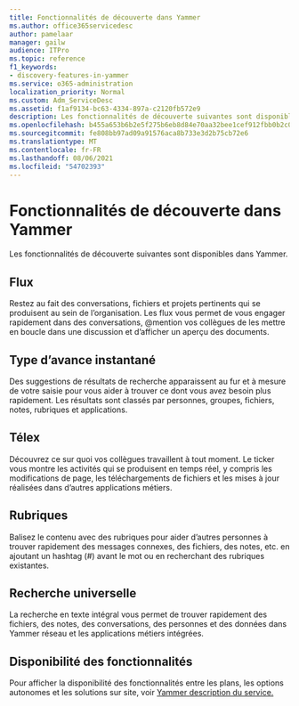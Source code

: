```yaml
---
title: Fonctionnalités de découverte dans Yammer
ms.author: office365servicedesc
author: pamelaar
manager: gailw
audience: ITPro
ms.topic: reference
f1_keywords:
- discovery-features-in-yammer
ms.service: o365-administration
localization_priority: Normal
ms.custom: Adm_ServiceDesc
ms.assetid: f1af9134-bc63-4334-897a-c2120fb572e9
description: Les fonctionnalités de découverte suivantes sont disponibles dans Yammer.
ms.openlocfilehash: b455a653b6b2e5f275b6eb8d84e70aa32bee1cef912fbb0b2c067315cb26cf3a
ms.sourcegitcommit: fe808bb97ad09a91576aca8b733e3d2b75cb72e6
ms.translationtype: MT
ms.contentlocale: fr-FR
ms.lasthandoff: 08/06/2021
ms.locfileid: "54702393"
---
```

# <a name="discovery-features-in-yammer"></a>Fonctionnalités de découverte dans Yammer

Les fonctionnalités de découverte suivantes sont disponibles dans Yammer.
  
## <a name="feeds"></a>Flux

Restez au fait des conversations, fichiers et projets pertinents qui se produisent au sein de l’organisation. Les flux vous permet de vous engager rapidement dans des conversations, @mention vos collègues de les mettre en boucle dans une discussion et d’afficher un aperçu des documents.

## <a name="instant-type-ahead"></a>Type d’avance instantané

Des suggestions de résultats de recherche apparaissent au fur et à mesure de votre saisie pour vous aider à trouver ce dont vous avez besoin plus rapidement. Les résultats sont classés par personnes, groupes, fichiers, notes, rubriques et applications.
    
## <a name="ticker"></a>Télex

Découvrez ce sur quoi vos collègues travaillent à tout moment. Le ticker vous montre les activités qui se produisent en temps réel, y compris les modifications de page, les téléchargements de fichiers et les mises à jour réalisées dans d’autres applications métiers.
  
## <a name="topics"></a>Rubriques

Balisez le contenu avec des rubriques pour aider d’autres personnes à trouver rapidement des messages connexes, des fichiers, des notes, etc. en ajoutant un hashtag (#) avant le mot ou en recherchant des rubriques existantes.
  
## <a name="universal-search"></a>Recherche universelle

La recherche en texte intégral vous permet de trouver rapidement des fichiers, des notes, des conversations, des personnes et des données dans Yammer réseau et les applications métiers intégrées.
  
## <a name="feature-availability"></a>Disponibilité des fonctionnalités

Pour afficher la disponibilité des fonctionnalités entre les plans, les options autonomes et les solutions sur site, voir [Yammer description du service.](yammer-service-description.md)
  
  
